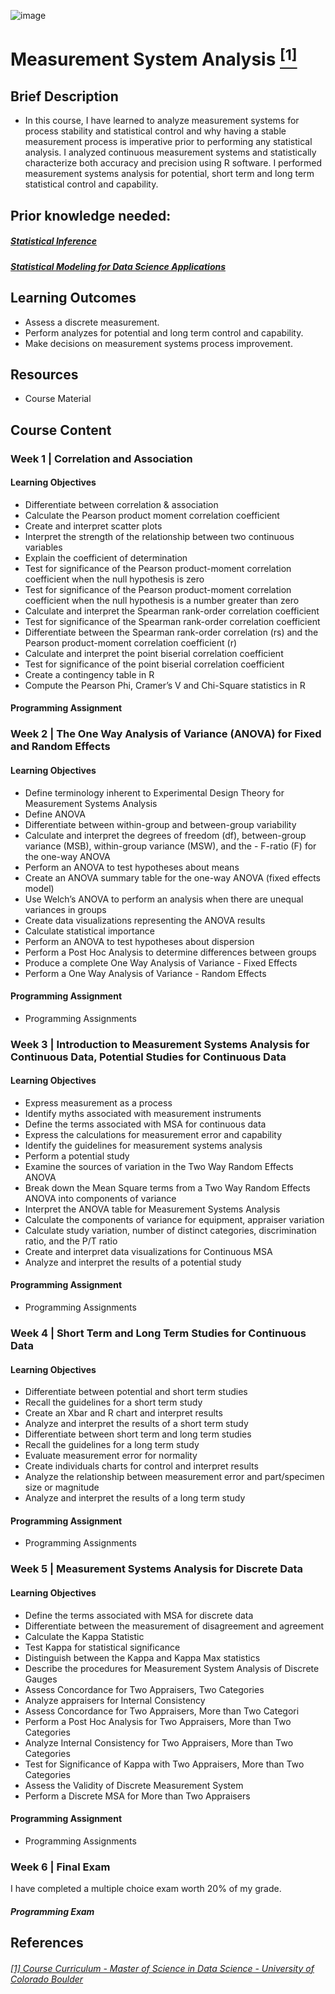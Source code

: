 ![image](https://github.com/laithrasheed/DTSA5304_Fundamentals_of_Data_Visualization/assets/124019127/031aa6ba-746d-459b-8eb0-3fdde64eac4b)

#   Measurement System Analysis [<sup>[1]</sup>](#reference-1)				

## Brief Description

- In this course, I have learned to analyze measurement systems for process stability and statistical control and why having a stable measurement process is imperative prior to performing any statistical analysis. I analyzed continuous measurement systems and statistically characterize both accuracy and precision using R software. I performed measurement systems analysis for potential, short term and long term statistical control and capability.

## Prior knowledge needed: 
##### [Statistical Inference](https://github.com/laithrasheed/MSDS_Program_Private/tree/main/Data%20Science%20Foundations/Statistical%20Inference)

##### [Statistical Modeling for Data Science Applications](https://github.com/laithrasheed/MSDS_Program_Private/tree/main/Statistics%20Core%20Courses/Statistical%20Modeling%20for%20Data%20Science%20Applications)

## Learning Outcomes

- Assess a discrete measurement. 
- Perform analyzes for potential and long term control and capability. 
- Make decisions on measurement systems process improvement.

## Resources

- Course Material

## Course Content

### Week 1    | Correlation and Association


#### Learning Objectives

- Differentiate between correlation & association
- Calculate the Pearson product ­moment correlation coefficient
- Create and interpret scatter plots
- Interpret the strength of the relationship between two continuous variables
- Explain the coefficient of determination
- Test for significance of the Pearson product-moment correlation coefficient when the null hypothesis is zero
- Test for significance of the Pearson product-moment correlation coefficient when the null hypothesis is a number greater than zero
- Calculate and interpret the Spearman rank-order correlation coefficient
- Test for significance of the Spearman rank-order correlation coefficient
- Differentiate between the Spearman rank-order correlation (rs) and the Pearson product-moment correlation coefficient (r)
- Calculate and interpret the point biserial correlation coefficient
- Test for significance of the point biserial correlation coefficient
- Create a contingency table in R
- Compute the Pearson Phi, Cramer’s V and Chi-Square statistics in R

#### Programming Assignment


### Week 2 | The One Way Analysis of Variance (ANOVA) for Fixed and Random Effects


#### Learning Objectives

- Define terminology inherent to Experimental Design Theory for Measurement Systems Analysis
- Define ANOVA
- Differentiate between within-group and between-group variability
- Calculate and interpret the degrees of freedom (df), between-group variance (MSB), within-group variance (MSW), and the - F-ratio (F) for the one-way ANOVA
- Perform an ANOVA to test hypotheses about means
- Create an ANOVA summary table for the one-way ANOVA (fixed effects model)
- Use Welch’s ANOVA to perform an analysis when there are unequal variances in groups
- Create data visualizations representing the ANOVA results
- Calculate statistical importance
- Perform an ANOVA to test hypotheses about dispersion
- Perform a Post Hoc Analysis to determine differences between groups
- Produce a complete One Way Analysis of Variance - Fixed Effects
- Perform a One Way Analysis of Variance - Random Effects

#### Programming Assignment

- Programming Assignments 

### Week 3  |  Introduction to Measurement Systems Analysis for Continuous Data, Potential Studies for Continuous Data


#### Learning Objectives

- Express measurement as a process
- Identify myths associated with measurement instruments
- Define the terms associated with MSA for continuous data
- Express the calculations for measurement error and capability
- Identify the guidelines for measurement systems analysis
- Perform a potential study
- Examine the sources of variation in the Two Way Random Effects ANOVA
- Break down the Mean Square terms from a Two Way Random Effects ANOVA into components of variance
- Interpret the ANOVA table for Measurement Systems Analysis
- Calculate the components of variance for equipment, appraiser variation
- Calculate study variation, number of distinct categories, discrimination ratio, and the P/T ratio
- Create and interpret data visualizations for Continuous MSA
- Analyze and interpret the results of a potential study

#### Programming Assignment

- Programming Assignments  

### Week 4 | Short Term and Long Term Studies for Continuous Data

#### Learning Objectives

- Differentiate between potential and short term studies
- Recall the guidelines for a short term study
- Create an Xbar and R chart and interpret results
- Analyze and interpret the results of a short term study
- Differentiate between short term and long term studies
- Recall the guidelines for a long term study
- Evaluate measurement error for normality
- Create individuals charts for control and interpret results
- Analyze the relationship between measurement error and part/specimen size or magnitude
- Analyze and interpret the results of a long term study

#### Programming Assignment

- Programming Assignments 
   
### Week 5 |   Measurement Systems Analysis for Discrete Data


#### Learning Objectives

- Define the terms associated with MSA for discrete data
- Differentiate between the measurement of disagreement and agreement
- Calculate the Kappa Statistic
- Test Kappa for statistical significance
- Distinguish between the Kappa and Kappa Max statistics
- Describe the procedures for Measurement System Analysis of Discrete Gauges
- Assess Concordance for Two Appraisers, Two Categories
- Analyze appraisers for Internal Consistency
- Assess Concordance for Two Appraisers, More than Two Categori
- Perform a Post Hoc Analysis for Two Appraisers, More than Two Categories
- Analyze Internal Consistency for Two Appraisers, More than Two Categories
- Test for Significance of Kappa with Two Appraisers, More than Two Categories
- Assess the Validity of Discrete Measurement System
- Perform a Discrete MSA for More than Two Appraisers

#### Programming Assignment

- Programming Assignments 

### Week 6 |  Final Exam

I have completed a multiple choice exam worth 20% of my grade.

##### Programming Exam


## References
###### <a name="reference-1"></a>[[1] Course Curriculum - Master of Science in Data Science - University of Colorado Boulder](https://www.colorado.edu/program/data-science/coursera/curriculum/dtsa5706)

